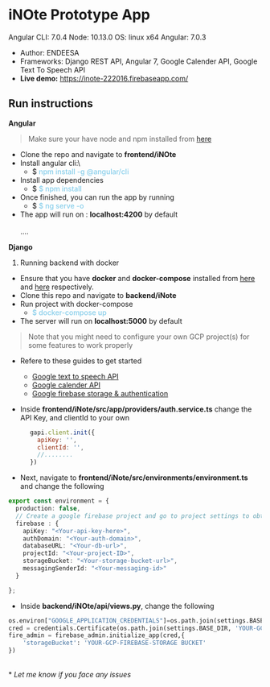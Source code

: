 # iNOte Prototype App
Angular CLI: 7.0.4
Node: 10.13.0
OS: linux x64
Angular: 7.0.3

* Author: ENDEESA
* Frameworks: Django REST API, Angular 7, Google Calender API, Google Text To Speech API
* **Live demo:** https://inote-222016.firebaseapp.com/

<style>
span{
    color: skyblue;
    font-weight: 500;
}
</style>

## Run instructions

**Angular**
> Make sure your have node and npm installed from [here](https://nodejs.org/en/) 
* Clone the repo and navigate to **frontend/iNOte**
* Install angular cli:\
    * $ <span>npm install -g @angular/cli</span>
* Install app dependencies
    * $ <span> $ npm install</span>
* Once finished, you can run the app by running
    * $ <span>  $ ng serve -o </span>
* The app will run on : **localhost:4200** by default
<br><br>
....




**Django**
<ol>
<li>Running backend with docker</li>
</ol>

* Ensure that you have **docker** and **docker-compose** installed from [here](https://docs.docker.com/get-started/) and [here](https://docs.docker.com/compose/install/) respectively.
* Clone this repo and navigate to **backend/iNote**
* Run project with docker-compose
    * <span>$ docker-compose up</span>
* The server will run on **localhost:5000** by default



> Note that you might need to configure your own GCP project(s) for some features to work properly

* Refere to these guides to get started
    * [Google text to speech API](https://cloud.google.com/text-to-speech/docs/quickstart-protocol)
    * [Google calender API](https://developers.google.com/calendar/overview)
    * [Google firebase storage & authentication](https://firebase.google.com/docs/)

* Inside **frontend/iNote/src/app/providers/auth.service.ts** change the API Key, and clientId to your own
``` javascript
      gapi.client.init({
        apiKey: '',
        clientId: '',
        //........
      })
```
* Next, navigate to **frontend/iNote/src/environments/environment.ts** and change the following
```typescript
export const environment = {
  production: false,
  // Create a google firebase project and go to project settings to obtain your own keys
  firebase : {
    apiKey: "<Your-api-key-here>",
    authDomain: "<Your-auth-domain>",
    databaseURL: "<Your-db-url>",
    projectId: "<Your-project-ID>",
    storageBucket: "<Your-storage-bucket-url>",
    messagingSenderId: "<Your-messaging-id>"
  }

};
```

* Inside **backend/iNOte/api/views.py**, change the following
``` python
os.environ["GOOGLE_APPLICATION_CREDENTIALS"]=os.path.join(settings.BASE_DIR, 'YOUR-GCP-')
cred = credentials.Certificate(os.path.join(settings.BASE_DIR, 'YOUR-GCP-FIREBASE-SERVICE-ACCOUNT-KEY'))
fire_admin = firebase_admin.initialize_app(cred,{
    'storageBucket': 'YOUR-GCP-FIREBASE-STORAGE BUCKET'
})
```

<br>
* <i>Let me know if you face any issues</i>